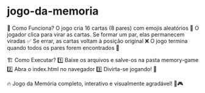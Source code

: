 # jogo-da-memoria

🎯 Como Funciona?
O jogo cria 16 cartas (8 pares) com emojis aleatórios 🎴
O jogador clica para virar as cartas. Se formar um par, elas permanecem viradas ✅
Se errar, as cartas voltam à posição original ❌
O jogo termina quando todos os pares forem encontrados 🎉

🏗 Como Executar?
1️⃣ Baixe os arquivos e salve-os na pasta memory-game
2️⃣ Abra o index.html no navegador
3️⃣ Divirta-se jogando! 🧠

🔥  Jogo da Memória completo, interativo e visualmente agradável! 🚀🎮
